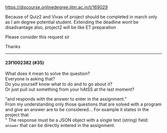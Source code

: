 https://discourse.onlinedegree.iitm.ac.in/t/169029

Because of Quiz2 and Vivas of project should be completed in march only as I am degree potential student. Extending the deadline wont be disadvantage also, project2 will be like ET preparation</p>
<p>Please consider this request sir</p>
<p>Thanks</p><hr>

<h4>23f1002382 (#35)</h4>
<p>What does it mean to solve the question?<br/>
Everyone is asking that?<br/>
Do you yourself know what to do and to go about it?<br/>
Or just pull out something from your hAtSS at the last moment?</p>
<p>“and responds with the answer to enter in the assignment.”<br/>
From my understanding only those questions that are solved with a program and give an answer are to be considered… For example it states in the project that <br/>
" The response must be a JSON object with a single text (string) field: <code>answer</code> that can be directly entered in the assignment.